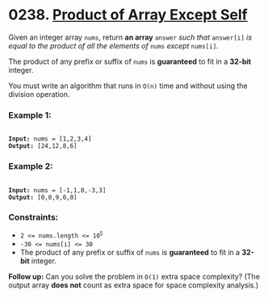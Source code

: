 # 0238. [Product of Array Except Self](https://leetcode.com/problems/product-of-array-except-self/?envType=study-plan-v2&id=leetcode-75)

Given an integer array `nums`, return **an array** `answer` _such that_ `answer[i]` _is equal to the product of all the elements of_ `nums` _except_ `nums[i]`.

The product of any prefix or suffix of `nums` is **guaranteed** to fit in a **32-bit** integer.

You must write an algorithm that runs in `O(n)` time and without using the division operation.

### **Example 1:**

<pre><code>
<strong>Input:</strong> nums = [1,2,3,4]
<strong>Output:</strong> [24,12,8,6]
</code></pre>

### **Example 2:**

<pre><code>
<strong>Input:</strong> nums = [-1,1,0,-3,3]
<strong>Output:</strong> [0,0,9,0,0]
</code></pre>

### **Constraints:**

- <code>2 <= nums.length <= 10<sup>5</sup></code>
- `-30 <= nums[i] <= 30`
- The product of any prefix or suffix of `nums` is **guaranteed** to fit in a **32-bit** integer.

**Follow up:** Can you solve the problem in `O(1)` extra space complexity? (The output array **does not** count as extra space for space complexity analysis.)
